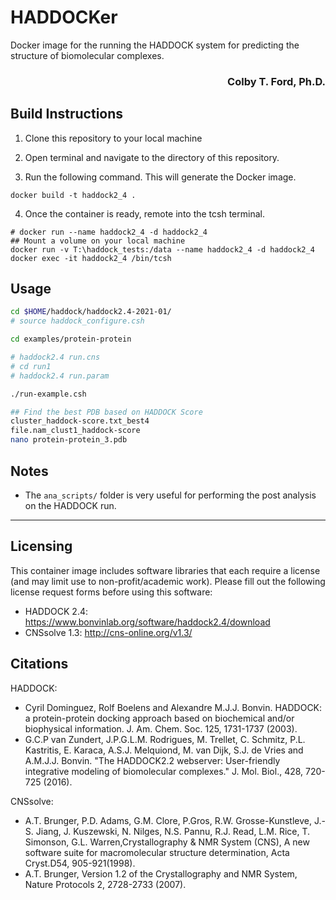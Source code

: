 # HADDOCKer
Docker image for the running the HADDOCK system for predicting the structure of biomolecular complexes.

<h3 align="right">Colby T. Ford, Ph.D.</h3>

## Build Instructions
1. Clone this repository to your local machine

2. Open terminal and navigate to the directory of this repository.

3. Run the following command. This will generate the Docker image.
```
docker build -t haddock2_4 .
```

4. Once the container is ready, remote into the tcsh terminal.
```
# docker run --name haddock2_4 -d haddock2_4
## Mount a volume on your local machine
docker run -v T:\haddock_tests:/data --name haddock2_4 -d haddock2_4
docker exec -it haddock2_4 /bin/tcsh
```

## Usage
```sh
cd $HOME/haddock/haddock2.4-2021-01/
# source haddock_configure.csh

cd examples/protein-protein

# haddock2.4 run.cns
# cd run1
# haddock2.4 run.param

./run-example.csh

## Find the best PDB based on HADDOCK Score
cluster_haddock-score.txt_best4
file.nam_clust1_haddock-score
nano protein-protein_3.pdb
```

## Notes

- The `ana_scripts/` folder is very useful for performing the post analysis on the HADDOCK run.


-------------------------------------------

## Licensing

This container image includes software libraries that each require a license (and may limit use to non-profit/academic work). Please fill out the following license request forms before using this software:
- HADDOCK 2.4: https://www.bonvinlab.org/software/haddock2.4/download
- CNSsolve 1.3: http://cns-online.org/v1.3/

## Citations

HADDOCK:
- Cyril Dominguez, Rolf Boelens and Alexandre M.J.J. Bonvin. HADDOCK: a protein-protein docking approach based on biochemical and/or biophysical information. J. Am. Chem. Soc. 125, 1731-1737 (2003).
- G.C.P van Zundert, J.P.G.L.M. Rodrigues, M. Trellet, C. Schmitz, P.L. Kastritis, E. Karaca, A.S.J. Melquiond, M. van Dijk, S.J. de Vries and A.M.J.J. Bonvin. "The HADDOCK2.2 webserver: User-friendly integrative modeling of biomolecular complexes." J. Mol. Biol., 428, 720-725 (2016).

CNSsolve:
- A.T. Brunger, P.D. Adams, G.M. Clore, P.Gros, R.W. Grosse-Kunstleve, J.-S. Jiang, J. Kuszewski, N. Nilges, N.S. Pannu, R.J. Read, L.M. Rice, T. Simonson, G.L. Warren,Crystallography & NMR System (CNS), A new software suite for macromolecular structure determination, Acta Cryst.D54, 905-921(1998).
- A.T. Brunger, Version 1.2 of the Crystallography and NMR System, Nature Protocols 2, 2728-2733 (2007).
